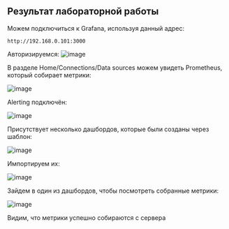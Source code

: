 ## Результат лабораторной работы

Можем подключиться к Grafana, используя данный адрес:
```
http://192.168.0.101:3000
```

Авторизируемся:
![image](https://github.com/user-attachments/assets/9799d27d-5e7d-477b-be53-242ce879c89e)

В разделе Home/Connections/Data sources можем увидеть Prometheus, который собирает метрики:

![image](https://github.com/user-attachments/assets/7a8e7dda-000d-4327-b678-a445cd2d88bd)

Alerting подключён:

![image](https://github.com/user-attachments/assets/bea799e5-53a5-4f7c-abe8-04eb46f9257f)

Присутствует несколько дашбордов, которые были созданы через шаблон:

![image](https://github.com/user-attachments/assets/5240b3ac-cabf-4c74-861e-627b9d7f2f76)

Импортируем их:

![image](https://github.com/user-attachments/assets/219c9f9e-2022-4367-b06b-0b8e4e7a12dd)

Зайдем в один из дашбордов, чтобы посмотреть собранные метрики:

![image](https://github.com/user-attachments/assets/247918c0-d377-4ccf-b22b-30a8296ab833)

Видим, что метрики успешно собираются с сервера
